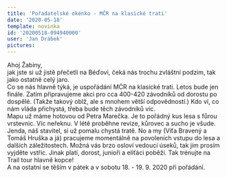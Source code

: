 ```yaml
---
title: 'Pořadatelské okénko - MČR na klasické trati'
date: '2020-05-18'
template: novinka
id: '20200518-094940000'
user: 'Jan Drábek'
pictures:
---
```

Ahoj Žabiny,  
jak jste si už jistě přečetli na Béďovi, čeká nás trochu zvláštní podzim, tak jako ostatně celý jaro.  
Co se nás hlavně týká, je uspořádání MĆR na klasické trati. Letos bude jen finále. Zatím připravujeme akci pro cca 400-420 závodníků od dorostu po dospělé. (Takže takový oblž, ale s mnohem větší odpovědností.) Kdo ví, co nám vláda přichystá, třeba bude těch závodníků víc.  
Mapu už máme hotovou od Petra Marečka. Je to pořádný kus lesa s fůrou vrstevnic. Víc neřeknu. V létě proběhne revize, kůrovec a sucho je všude. Jenda, náš stavitel, si už pomalu chystá tratě. No a my (Víťa Bravený a Tomáš Hruška a já) pracujeme momentálně na povoleních vstupu do lesa a dalších záležitostech. Možná vás brzo osloví vedoucí úseků, tak jim prosím vyjděte vstříc. Jinak platí, dorost, junioři a eliťáci poběží. Tak trénujte na Trail tour hlavně kopce!  
A na ostatní se těším v pátek a v sobotu 18. - 19. 9. 2020 při pořádání.
